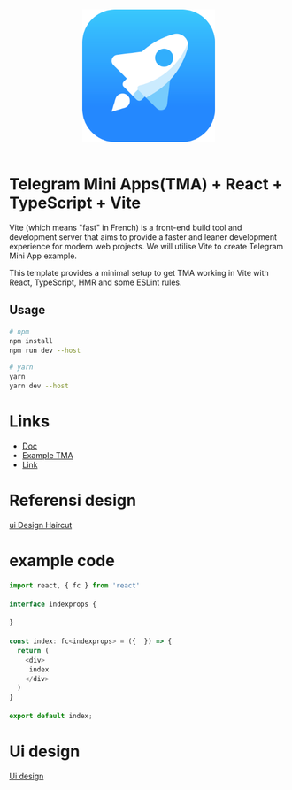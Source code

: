 <p align="center">
  <br>
  <img width="240" src="./src/assets/tapps.png" alt="logo of telegram web apps">
  <br>
  <br>
</p>

# Telegram Mini Apps(TMA) + React + TypeScript + Vite

Vite (which means "fast" in French) is a front-end build tool and development server that aims to provide a faster and leaner development experience for modern web projects. We will utilise Vite to create Telegram Mini App example.

This template provides a minimal setup to get TMA working in Vite with React, TypeScript, HMR and some ESLint rules.

## Usage

```bash
# npm
npm install
npm run dev --host
```

```bash
# yarn
yarn
yarn dev --host
```

# Links

- [Doc](https://docs.ton.org/develop/dapps/twa)
- [Example TMA](https://t.me/vite_twa_example_bot/app)
- [Link](https://twa-dev.github.io/vite-boilerplate/)

# Referensi design

[ui Design Haircut](https://assets.materialup.com/uploads/9d045287-8845-4192-a7de-776b86828505/attachment.png)

# example code

```TypeScript
import react, { fc } from 'react'

interface indexprops {

}

const index: fc<indexprops> = ({  }) => {
  return (
    <div>
     index
    </div>
  )
}

export default index;
```

# Ui design

[Ui design](https://www.uplabs.com/posts/hair-salon-mobile-app-ui-design)
